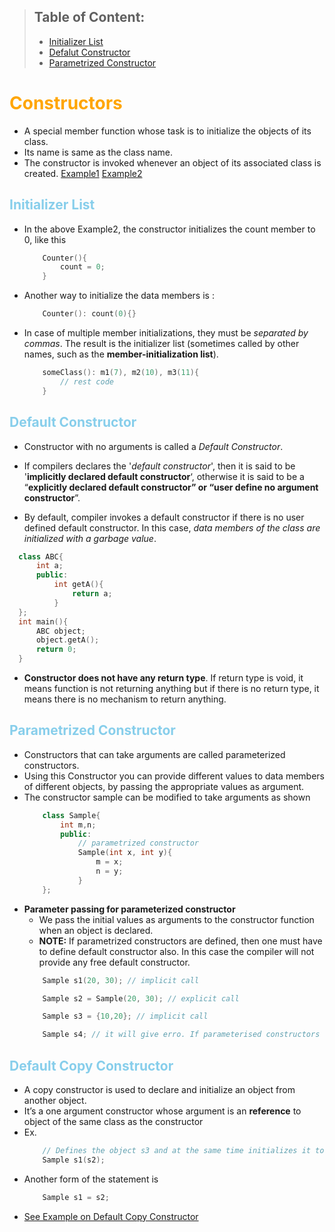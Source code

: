 > ## Table of Content:
>  * [Initializer List](#initializer-list)
>  * [Defalut Constructor](#default-constructor)
>  * [Parametrized Constructor](#parametrized-constructor)

# **<span style="color: orange">Constructors</span>**
* A special member function whose task is to initialize the objects of its class.
* Its name is same as the class name.
* The constructor is invoked whenever an object of its associated class is created. [Example1](eg1.cpp)   [Example2](eg2.cpp)

## <span style="color: skyblue">Initializer List</span>
  * In the above Example2, the constructor initializes the count member to 0, like this
    ```cpp 
        Counter(){ 
            count = 0;
        }
    ```
  * Another way to initialize the data members is : 
    ```cpp
        Counter(): count(0){}
    ```
  * In case of multiple member initializations, they must be _separated by commas_. The result is the initializer list (sometimes called by other names, such as the __member-initialization list__).
    ```cpp
        someClass(): m1(7), m2(10), m3(11){
            // rest code
        }
    ```
  
## <span style="color: skyblue">Default Constructor</span>
  * Constructor with no arguments is called a _Default Constructor_. 
  
  * If compilers declares the '_default constructor_', then it is said to be '__implicitly declared default constructor__‘, otherwise it is said to be a “__explicitly declared default constructor” or “user define no argument constructor__”. 
  
  * By default, compiler invokes a default constructor if there is no user defined default constructor. In this case, _data members of the class are initialized with a garbage value_.
  ```cpp
    class ABC{
        int a;
        public:
            int getA(){
                return a;
            }
    };
    int main(){
        ABC object;
        object.getA();
        return 0;
    }
  ```
  * __Constructor does not have any return type__. If return type is void, it means function is not returning anything but if there is no return type, it means there is no mechanism to return anything.


## <span style="color: skyblue">Parametrized Constructor</span>
 * Constructors that can take arguments are called parameterized constructors.
 * Using this Constructor you can provide different values to data members of different
    objects, by passing the appropriate values as argument.
 * The constructor sample can be modified to take arguments as shown
    ```cpp
        class Sample{
            int m,n;
            public:
                // parametrized constructor
                Sample(int x, int y){
                    m = x;
                    n = y;
                }
        };
    ```
 * __Parameter passing for parameterized constructor__
   * We pass the initial values as arguments to the constructor function when an object is declared.
   * __NOTE:__ If parametrized constructors are defined, then one must have to define default constructor also. In this case the compiler will not provide any free default constructor.
    ```cpp
        Sample s1(20, 30); // implicit call

        Sample s2 = Sample(20, 30); // explicit call

        Sample s3 = {10,20}; // implicit call

        Sample s4; // it will give erro. If parameterised constructors are defined then default constructor must be defined.
    ```
## <span style="color: skyblue">Default Copy Constructor</span>
  * A copy constructor is used to declare and initialize an object from another object.
  * It’s a one argument constructor whose argument is an __reference__ to object of the same class as the constructor
  * Ex. 
    ```cpp
        // Defines the object s3 and at the same time initializes it to the values of object s2
        Sample s1(s2);
    ```
  * Another form of the statement is
    ```cpp
        Sample s1 = s2;
    ```
  * [See Example on Default Copy Constructor](DCC1.cpp)